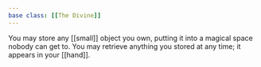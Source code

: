 ```yaml
---
base class: [[The Divine]]
---
```

You may store any [[small]] object you own, putting it into a magical space nobody can get to. You may retrieve anything you stored at any time; it appears in your [[hand]].